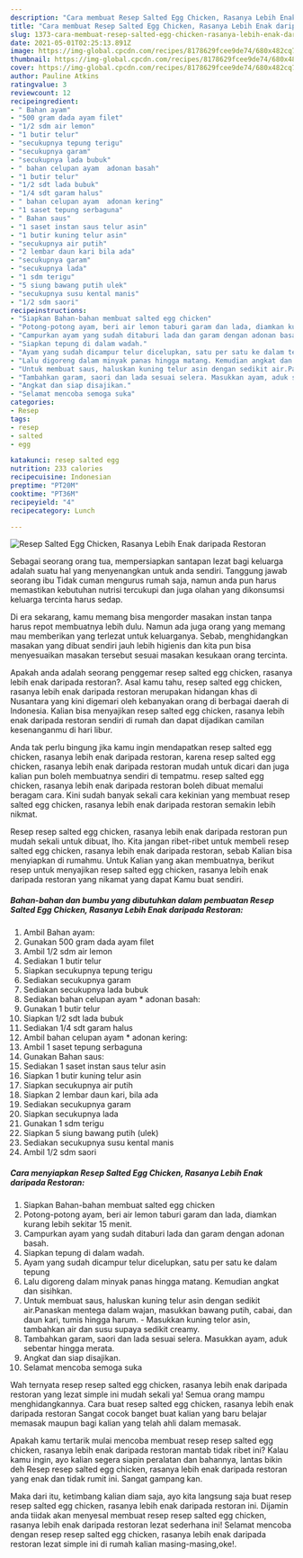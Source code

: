 ```yaml
---
description: "Cara membuat Resep Salted Egg Chicken, Rasanya Lebih Enak daripada Restoran yang nikmat dan Mudah Dibuat"
title: "Cara membuat Resep Salted Egg Chicken, Rasanya Lebih Enak daripada Restoran yang nikmat dan Mudah Dibuat"
slug: 1373-cara-membuat-resep-salted-egg-chicken-rasanya-lebih-enak-daripada-restoran-yang-nikmat-dan-mudah-dibuat
date: 2021-05-01T02:25:13.891Z
image: https://img-global.cpcdn.com/recipes/8178629fcee9de74/680x482cq70/resep-salted-egg-chicken-rasanya-lebih-enak-daripada-restoran-foto-resep-utama.jpg
thumbnail: https://img-global.cpcdn.com/recipes/8178629fcee9de74/680x482cq70/resep-salted-egg-chicken-rasanya-lebih-enak-daripada-restoran-foto-resep-utama.jpg
cover: https://img-global.cpcdn.com/recipes/8178629fcee9de74/680x482cq70/resep-salted-egg-chicken-rasanya-lebih-enak-daripada-restoran-foto-resep-utama.jpg
author: Pauline Atkins
ratingvalue: 3
reviewcount: 12
recipeingredient:
- " Bahan ayam"
- "500 gram dada ayam filet"
- "1/2 sdm air lemon"
- "1 butir telur"
- "secukupnya tepung terigu"
- "secukupnya garam"
- "secukupnya lada bubuk"
- " bahan celupan ayam  adonan basah"
- "1 butir telur"
- "1/2 sdt lada bubuk"
- "1/4 sdt garam halus"
- " bahan celupan ayam  adonan kering"
- "1 saset tepung serbaguna"
- " Bahan saus"
- "1 saset instan saus telur asin"
- "1 butir kuning telur asin"
- "secukupnya air putih"
- "2 lembar daun kari bila ada"
- "secukupnya garam"
- "secukupnya lada"
- "1 sdm terigu"
- "5 siung bawang putih ulek"
- "secukupnya susu kental manis"
- "1/2 sdm saori"
recipeinstructions:
- "Siapkan Bahan-bahan membuat salted egg chicken"
- "Potong-potong ayam, beri air lemon taburi garam dan lada, diamkan kurang lebih sekitar 15 menit."
- "Campurkan ayam yang sudah ditaburi lada dan garam dengan adonan basah."
- "Siapkan tepung di dalam wadah."
- "Ayam yang sudah dicampur telur dicelupkan, satu per satu ke dalam tepung"
- "Lalu digoreng dalam minyak panas hingga matang. Kemudian angkat dan sisihkan."
- "Untuk membuat saus, haluskan kuning telur asin dengan sedikit air.Panaskan mentega dalam wajan, masukkan bawang putih, cabai, dan daun kari, tumis hingga harum. Masukkan kuning telor asin, tambahkan air dan susu supaya sedikit creamy."
- "Tambahkan garam, saori dan lada sesuai selera. Masukkan ayam, aduk sebentar hingga merata."
- "Angkat dan siap disajikan."
- "Selamat mencoba semoga suka"
categories:
- Resep
tags:
- resep
- salted
- egg

katakunci: resep salted egg 
nutrition: 233 calories
recipecuisine: Indonesian
preptime: "PT20M"
cooktime: "PT36M"
recipeyield: "4"
recipecategory: Lunch

---
```



![Resep Salted Egg Chicken, Rasanya Lebih Enak daripada Restoran](https://img-global.cpcdn.com/recipes/8178629fcee9de74/680x482cq70/resep-salted-egg-chicken-rasanya-lebih-enak-daripada-restoran-foto-resep-utama.jpg)

Sebagai seorang orang tua, mempersiapkan santapan lezat bagi keluarga adalah suatu hal yang menyenangkan untuk anda sendiri. Tanggung jawab seorang ibu Tidak cuman mengurus rumah saja, namun anda pun harus memastikan kebutuhan nutrisi tercukupi dan juga olahan yang dikonsumsi keluarga tercinta harus sedap.

Di era  sekarang, kamu memang bisa mengorder masakan instan tanpa harus repot membuatnya lebih dulu. Namun ada juga orang yang memang mau memberikan yang terlezat untuk keluarganya. Sebab, menghidangkan masakan yang dibuat sendiri jauh lebih higienis dan kita pun bisa menyesuaikan masakan tersebut sesuai masakan kesukaan orang tercinta. 



Apakah anda adalah seorang penggemar resep salted egg chicken, rasanya lebih enak daripada restoran?. Asal kamu tahu, resep salted egg chicken, rasanya lebih enak daripada restoran merupakan hidangan khas di Nusantara yang kini digemari oleh kebanyakan orang di berbagai daerah di Indonesia. Kalian bisa menyajikan resep salted egg chicken, rasanya lebih enak daripada restoran sendiri di rumah dan dapat dijadikan camilan kesenanganmu di hari libur.

Anda tak perlu bingung jika kamu ingin mendapatkan resep salted egg chicken, rasanya lebih enak daripada restoran, karena resep salted egg chicken, rasanya lebih enak daripada restoran mudah untuk dicari dan juga kalian pun boleh membuatnya sendiri di tempatmu. resep salted egg chicken, rasanya lebih enak daripada restoran boleh dibuat memalui beragam cara. Kini sudah banyak sekali cara kekinian yang membuat resep salted egg chicken, rasanya lebih enak daripada restoran semakin lebih nikmat.

Resep resep salted egg chicken, rasanya lebih enak daripada restoran pun mudah sekali untuk dibuat, lho. Kita jangan ribet-ribet untuk membeli resep salted egg chicken, rasanya lebih enak daripada restoran, sebab Kalian bisa menyiapkan di rumahmu. Untuk Kalian yang akan membuatnya, berikut resep untuk menyajikan resep salted egg chicken, rasanya lebih enak daripada restoran yang nikamat yang dapat Kamu buat sendiri.

<!--inarticleads1-->

##### Bahan-bahan dan bumbu yang dibutuhkan dalam pembuatan Resep Salted Egg Chicken, Rasanya Lebih Enak daripada Restoran:

1. Ambil  Bahan ayam:
1. Gunakan 500 gram dada ayam filet
1. Ambil 1/2 sdm air lemon
1. Sediakan 1 butir telur
1. Siapkan secukupnya tepung terigu
1. Sediakan secukupnya garam
1. Sediakan secukupnya lada bubuk
1. Sediakan  bahan celupan ayam * adonan basah:
1. Gunakan 1 butir telur
1. Siapkan 1/2 sdt lada bubuk
1. Sediakan 1/4 sdt garam halus
1. Ambil  bahan celupan ayam * adonan kering:
1. Ambil 1 saset tepung serbaguna
1. Gunakan  Bahan saus:
1. Sediakan 1 saset instan saus telur asin
1. Siapkan 1 butir kuning telur asin
1. Siapkan secukupnya air putih
1. Siapkan 2 lembar daun kari, bila ada
1. Sediakan secukupnya garam
1. Siapkan secukupnya lada
1. Gunakan 1 sdm terigu
1. Siapkan 5 siung bawang putih (ulek)
1. Sediakan secukupnya susu kental manis
1. Ambil 1/2 sdm saori




<!--inarticleads2-->

##### Cara menyiapkan Resep Salted Egg Chicken, Rasanya Lebih Enak daripada Restoran:

1. Siapkan Bahan-bahan membuat salted egg chicken
1. Potong-potong ayam, beri air lemon taburi garam dan lada, diamkan kurang lebih sekitar 15 menit.
1. Campurkan ayam yang sudah ditaburi lada dan garam dengan adonan basah.
1. Siapkan tepung di dalam wadah.
1. Ayam yang sudah dicampur telur dicelupkan, satu per satu ke dalam tepung
1. Lalu digoreng dalam minyak panas hingga matang. Kemudian angkat dan sisihkan.
1. Untuk membuat saus, haluskan kuning telur asin dengan sedikit air.Panaskan mentega dalam wajan, masukkan bawang putih, cabai, dan daun kari, tumis hingga harum. - Masukkan kuning telor asin, tambahkan air dan susu supaya sedikit creamy.
1. Tambahkan garam, saori dan lada sesuai selera. Masukkan ayam, aduk sebentar hingga merata.
1. Angkat dan siap disajikan.
1. Selamat mencoba semoga suka




Wah ternyata resep resep salted egg chicken, rasanya lebih enak daripada restoran yang lezat simple ini mudah sekali ya! Semua orang mampu menghidangkannya. Cara buat resep salted egg chicken, rasanya lebih enak daripada restoran Sangat cocok banget buat kalian yang baru belajar memasak maupun bagi kalian yang telah ahli dalam memasak.

Apakah kamu tertarik mulai mencoba membuat resep resep salted egg chicken, rasanya lebih enak daripada restoran mantab tidak ribet ini? Kalau kamu ingin, ayo kalian segera siapin peralatan dan bahannya, lantas bikin deh Resep resep salted egg chicken, rasanya lebih enak daripada restoran yang enak dan tidak rumit ini. Sangat gampang kan. 

Maka dari itu, ketimbang kalian diam saja, ayo kita langsung saja buat resep resep salted egg chicken, rasanya lebih enak daripada restoran ini. Dijamin anda tiidak akan menyesal membuat resep resep salted egg chicken, rasanya lebih enak daripada restoran lezat sederhana ini! Selamat mencoba dengan resep resep salted egg chicken, rasanya lebih enak daripada restoran lezat simple ini di rumah kalian masing-masing,oke!.


